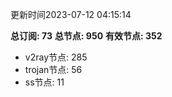 更新时间2023-07-12 04:15:14

**总订阅: 73**
**总节点: 950**
**有效节点: 352**
- v2ray节点: 285
- trojan节点: 56
- ss节点: 11
